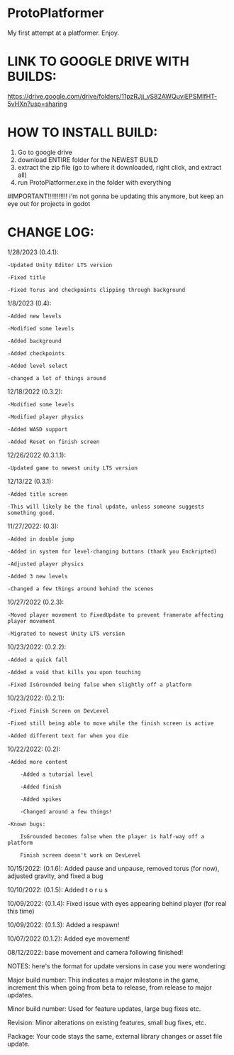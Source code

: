# ProtoPlatformer
My first attempt at a platformer. Enjoy.


# LINK TO GOOGLE DRIVE WITH BUILDS:

https://drive.google.com/drive/folders/11pzRJjj_vS82AWQuviEPSMlfHT-5vHXn?usp=sharing

# HOW TO INSTALL BUILD:

1. Go to google drive
2. download ENTIRE folder for the NEWEST BUILD
3. extract the zip file (go to where it downloaded, right click, and extract all)
4. run ProtoPlatformer.exe in the folder with everything

#IMPORTANT!!!!!!!!!!!
i'm not gonna be updating this anymore, but keep an eye out for projects in godot

# CHANGE LOG:
1/28/2023 (0.4.1):

	-Updated Unity Editor LTS version

	-Fixed title

	-Fixed Torus and checkpoints clipping through background


1/8/2023 (0.4):

	-Added new levels

	-Modified some levels
	
	-Added background

	-Added checkpoints

	-Added level select

	-changed a lot of things around

12/18/2022 (0.3.2):

	-Modified some levels

	-Modified player physics

	-Added WASD support

	-Added Reset on finish screen

12/26/2022 (0.3.1.1):

	-Updated game to newest unity LTS version

12/13/22 (0.3.1):

	-Added title screen

	-This will likely be the final update, unless someone suggests something good.

11/27/2022: (0.3):

	-Added in double jump

	-Added in system for level-changing buttons (thank you Enckripted)

	-Adjusted player physics

	-Added 3 new levels

	-Changed a few things around behind the scenes



10/27/2022 (0.2.3):

	-Moved player movement to FixedUpdate to prevent framerate affecting player movement
	
	-Migrated to newest Unity LTS version


10/23/2022: (0.2.2):

	-Added a quick fall

	-Added a void that kills you upon touching
	
	-Fixed IsGrounded being false when slightly off a platform

10/23/2022: (0.2.1):

	-Fixed Finish Screen on DevLevel
	
	-Fixed still being able to move while the finish screen is active
	
	-Added different text for when you die 



10/22/2022: (0.2): 

	-Added more content
	
		-Added a tutorial level
		
		-Added finish
		
		-Added spikes
		
		-Changed around a few things!
		
	-Known bugs:
	
		IsGrounded becomes false when the player is half-way off a platform
		
		Finish screen doesn't work on DevLevel
		

10/15/2022: (0.1.6): Added pause and unpause, removed torus (for now), adjusted gravity, and fixed a bug	

10/10/2022: (0.1.5): Added t o r u s

10/09/2022: (0.1.4): Fixed issue with eyes appearing behind player (for real this time)

10/09/2022: (0.1.3): Added a respawn!

10/07/2022 (0.1.2): Added eye movement!

08/12/2022: base movement and camera following finished!



NOTES: here's the format for update versions in case you were wondering:

   Major build number: This indicates a major milestone in the game, increment this when going from beta to release, from release to major updates.

   Minor build number: Used for feature updates, large bug fixes etc.

   Revision: Minor alterations on existing features, small bug fixes, etc.

   Package: Your code stays the same, external library changes or asset file update.

